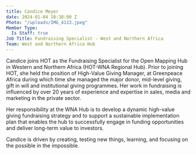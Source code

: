 ```yaml
---
title: Candice Meyer
date: 2024-01-04 10:38:00 Z
Photo: "/uploads/IMG_4113.jpeg"
Member Type:
  Is Staff: true
Job Title: Fundraising Specialist - West and Northern Africa
Team: West and Northern Africa Hub
---
```


Candice joins HOT as the Fundraising Specialist for the Open Mapping Hub in Western and Northern Africa (HOT-WNA Regional Hub).
Prior to joining HOT, she held the position of High-Value Giving Manager, at Greenpeace Africa during which time she managed the major donor, mid-level giving, gift in will and institutional giving programmes. Her work in fundraising is influenced by over 20 years of experience and expertise in sales, media and marketing in the private sector.

Her responsibility at the WNA Hub is to develop a dynamic high-value giving fundraising strategy and to support a sustainable implementation plan that enables the hub to successfully engage in funding opportunities and deliver long-term value to investors.

Candice is driven by creating, testing new things, learning, and focusing on the possible in the impossible.